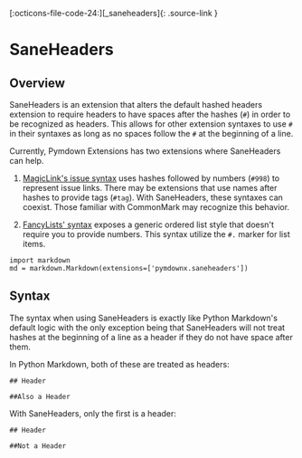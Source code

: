 [:octicons-file-code-24:][_saneheaders]{: .source-link }

# SaneHeaders

## Overview

SaneHeaders is an extension that alters the default hashed headers extension to require headers to have spaces after the
hashes (`#`) in order to be recognized as headers. This allows for other extension syntaxes to use `#` in their syntaxes
as long as no spaces follow the `#` at the beginning of a line.

Currently, Pymdown Extensions has two extensions where SaneHeaders can help.

1.  [MagicLink's issue syntax](./magiclink.md#issues-and-pull-requests) uses hashes followed by numbers (`#998`) to
    represent issue links. There may be extensions that use names after hashes to provide tags (`#tag`). With
    SaneHeaders, these syntaxes can coexist. Those familiar with CommonMark may recognize this behavior.

2.  [FancyLists' syntax](./fancylists.md) exposes a generic ordered list style that doesn't require you to provide
    numbers. This syntax utilize the `#.` marker for list items.

```py3
import markdown
md = markdown.Markdown(extensions=['pymdownx.saneheaders'])
```

## Syntax

The syntax when using SaneHeaders is exactly like Python Markdown's default logic with the only exception being that
SaneHeaders will not treat hashes at the beginning of a line as a header if they do not have space after them.

In Python Markdown, both of these are treated as headers:

```
## Header

##Also a Header
```

With SaneHeaders, only the first is a header:

```
## Header

##Not a Header
```
